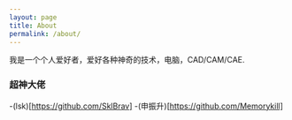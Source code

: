 ```yaml
---
layout: page
title: About
permalink: /about/
---
```


我是一个个人爱好者，爱好各种神奇的技术，电脑，CAD/CAM/CAE.

### 超神大佬

-(lsk)[https://github.com/SklBrav]
-(申振升)[https://github.com/Memorykill]


